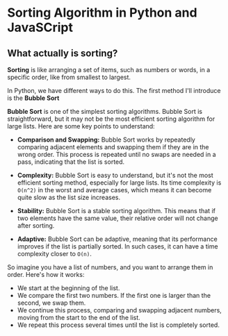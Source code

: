 # Sorting Algorithm in Python and JavaSCript
## What actually is sorting?
**Sorting** is like arranging a set of items, such as numbers or words, in a specific order, like from smallest to largest. 

In Python, we have different ways to do this. The first method I'll introduce is the **Bubble Sort**

**Bubble Sort** is one of the simplest sorting algorithms. Bubble Sort is straightforward, but it may not be the most efficient sorting algorithm for large lists. Here are some key points to understand:

* **Comparison and Swapping:** Bubble Sort works by repeatedly comparing adjacent elements and swapping them if they are in the wrong order. This process is repeated until no swaps are needed in a pass, indicating that the list is sorted.

* **Complexity:** Bubble Sort is easy to understand, but it's not the most efficient sorting method, especially for large lists. Its time complexity is `O(n^2)` in the worst and average cases, which means it can become quite slow as the list size increases.

* **Stability:** Bubble Sort is a stable sorting algorithm. This means that if two elements have the same value, their relative order will not change after sorting.

* **Adaptive:** Bubble Sort can be adaptive, meaning that its performance improves if the list is partially sorted. In such cases, it can have a time complexity closer to `O(n)`.

So imagine you have a list of numbers, and you want to arrange them in order. Here's how it works:

* We start at the beginning of the list.
* We compare the first two numbers. If the first one is larger than the second, we swap them.
* We continue this process, comparing and swapping adjacent numbers, moving from the start to the end of the list.
* We repeat this process several times until the list is completely sorted.